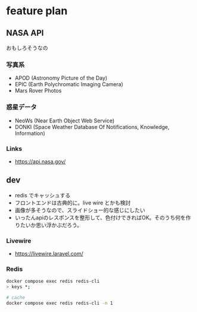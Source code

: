 # feature plan

## NASA API
おもしろそうなの

### 写真系
- APOD (Astronomy Picture of the Day)
- EPIC (Earth Polychromatic Imaging Camera)
- Mars Rover Photos

### 惑星データ
- NeoWs (Near Earth Object Web Service)
- DONKI (Space Weather Database Of Notifications, Knowledge, Information)

### Links
- https://api.nasa.gov/

## dev
- redis でキャッシュする
- フロントエンドは古典的に。live wire とかも検討
- 画像が多そうなので、スライドショー的な感じにしたい
- いったんapiのレスポンスを整形して、色付けできればOK。そのうち何を作りたいか思い浮かぶだろう。

### Livewire
- https://livewire.laravel.com/

### Redis
```bash
docker compose exec redis redis-cli
> keys *;
```

```bash
# cache
docker compose exec redis redis-cli -n 1
```
